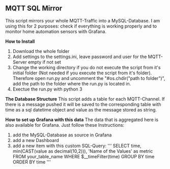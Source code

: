 ## MQTT SQL Mirror

This script mirrors your whole MQTT-Traffic into a MySQL-Database. I am using this for 2 purposes: check if everything is working properly and to monitor home automation sensors with Grafana.

**How to Install**
1. Download the whole folder
2. Add settings to the settings.ini, leave password and user for the MQTT-Server empty if not set
3. Change the working directory if you do not execute the script from it's initial folder (Not needed if you execute the script from it's folder). Therefore open run.py and uncomment the "#os.chdir("path to folder")", add the path to the folder where the run.py is located in. 
4. Exectue the run.py with python 3

**The Database Structure**
This script adds a table for each MQTT-Channel. If there is a message pushed it will be saved to the corresponding table with time as a sql datetime object and value as the message stored as string.

**How to set up Grafana with this data**
The data that is aggregated here is also available for Grafana. Just follow these Instructions:
1. add the MySQL-Database as source in Grafana
2. add a new Dashboard
3. add a new item with this custom SQL-Query:
'''
SELECT
  time,
  min(CAST(value as decimal(10,2))),
  'Name of the Values' as metric
FROM your_table_name
WHERE $__timeFilter(time)
GROUP BY time
ORDER BY time
'''
